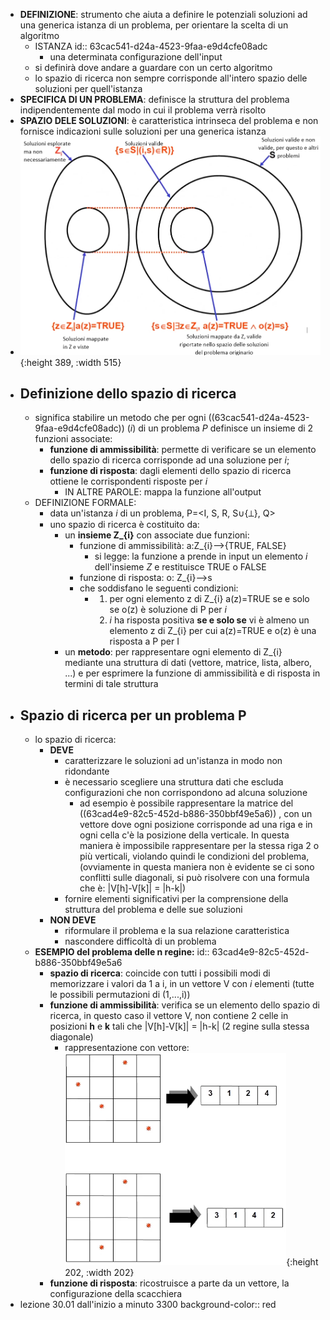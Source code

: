 - **DEFINIZIONE**: strumento che aiuta a definire le potenziali soluzioni ad una generica istanza di un problema, per orientare la scelta di un algoritmo
	- ISTANZA
	  id:: 63cac541-d24a-4523-9faa-e9d4cfe08adc
		- una determinata configurazione dell'input
	- si definirà dove andare a guardare con un certo algoritmo
	- lo spazio di ricerca non sempre corrisponde all'intero spazio delle soluzioni per quell'istanza
- **SPECIFICA DI UN PROBLEMA**: definisce la struttura del problema indipendentemente dal modo in cui il problema verrà risolto
- **SPAZIO DELE SOLUZIONI**: è caratteristica intrinseca del problema e non fornisce indicazioni sulle soluzioni per una generica istanza
- ![image.png](../assets/image_1674240080081_0.png){:height 389, :width 515}
- ## Definizione dello spazio di ricerca
	- significa stabilire un metodo che per ogni ((63cac541-d24a-4523-9faa-e9d4cfe08adc)) (*i*) di un problema *P* definisce un insieme di 2 funzioni associate:
		- **funzione di ammissibilità**: permette di verificare se un elemento dello spazio di ricerca corrisponde ad una soluzione per *i*;
		- **funzione di risposta**: dagli elementi dello spazio di ricerca ottiene le corrispondenti risposte per *i*
			- IN ALTRE PAROLE: mappa la funzione all'output
	- DEFINIZIONE FORMALE:
		- data un'istanza *i* di un problema,  P=<I, S, R, S∪{⟂}, Q>
		- uno spazio di ricerca è costituito da:
			- un **insieme Z_{i}** con associate due funzioni:
				- funzione di ammissibilità: a:Z_{i}-->{TRUE, FALSE}
					- si legge: la funzione a prende in input un elemento *i* dell'insieme *Z* e restituisce  TRUE o FALSE
				- funzione di risposta: o: Z_{i}-->s
				- che soddisfano le seguenti condizioni:
					- 1. per ogni elemento z di Z_{i} a(z)=TRUE se e solo se o(z) è soluzione di P per *i*
					  2. *i* ha risposta positiva **se e solo se** vi è almeno un elemento z di Z_{i} per cui a(z)=TRUE e o(z) è una risposta a P per I
			- un **metodo**: per rappresentare ogni elemento di Z_{i} mediante una struttura di dati (vettore, matrice, lista, albero, ...) e per esprimere la funzione di ammissibilità e di risposta in termini di tale struttura
- ## Spazio di ricerca per un problema P
	- lo spazio di ricerca:
		- **DEVE**
			- caratterizzare le soluzioni ad un'istanza in modo non ridondante
			- è necessario scegliere una struttura dati che escluda configurazioni che non corrispondono ad alcuna soluzione
				- ad esempio è possibile rappresentare la matrice del ((63cad4e9-82c5-452d-b886-350bbf49e5a6)) , con un vettore dove ogni posizione corrisponde ad una riga e in ogni cella c'è la posizione della verticale. In questa maniera è impossibile rappresentare per la stessa riga 2 o più verticali, violando quindi le condizioni del problema, (ovviamente in questa maniera non è evidente se ci sono conflitti sulle diagonali, si può risolvere con una formula che è: |V[h]-V[k]| = |h-k|)
			- fornire elementi significativi per la comprensione della struttura del problema e delle sue soluzioni
		- **NON DEVE**
			- riformulare il problema e la sua relazione caratteristica
			- nascondere difficoltà di un problema
	- **ESEMPIO del problema delle n regine:**
	  id:: 63cad4e9-82c5-452d-b886-350bbf49e5a6
		- **spazio di ricerca**: coincide con tutti i possibili modi di memorizzare i valori da 1 a i, in un vettore V con *i* elementi (tutte le possibili permutazioni di (1,...,i))
		- **funzione di ammissibilità**: verifica se un elemento dello spazio di ricerca, in questo caso il vettore V, non contiene 2 celle in posizioni **h** e **k** tali che |V[h]-V[k]| = |h-k| (2 regine sulla stessa diagonale)
			- rappresentazione con vettore: ![image.png](../assets/image_1674237003569_0.png){:height 202, :width 202}
		- **funzione di risposta**: ricostruisce a parte da un vettore, la configurazione della scacchiera
- lezione 30.01 dall'inizio a minuto 3300
  background-color:: red